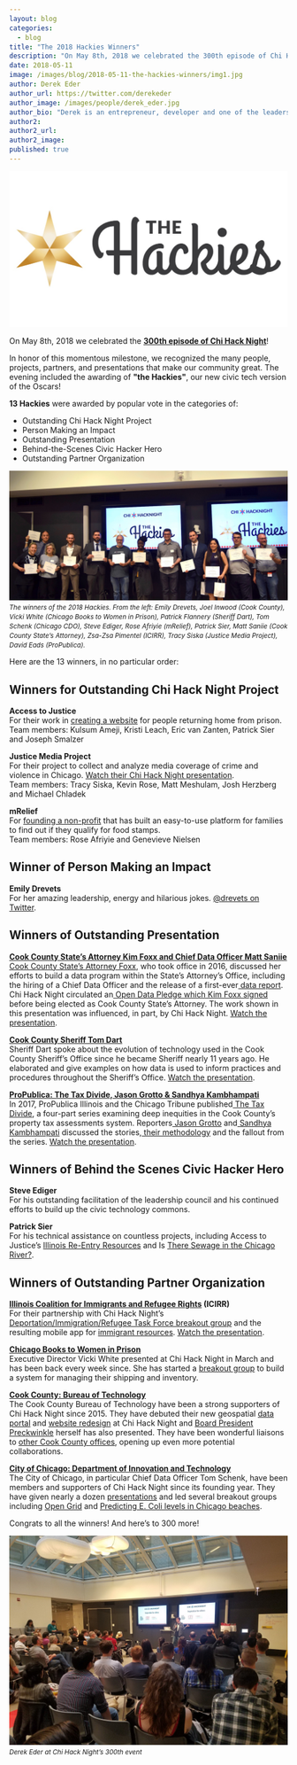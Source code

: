 ```yaml
---
layout: blog
categories: 
  - blog
title: "The 2018 Hackies Winners"
description: "On May 8th, 2018 we celebrated the 300th episode of Chi Hack Night! In honor of this momentous milestone, we recognized the many people, projects, partners, and presentations that make our community great. The evening included the awarding of “the Hackies”, our new civic tech version of the Oscars! 13 Hackies were awarded by popular vote."
date: 2018-05-11
image: /images/blog/2018-05-11-the-hackies-winners/img1.jpg
author: Derek Eder
author_url: https://twitter.com/derekeder
author_image: /images/people/derek_eder.jpg
author_bio: "Derek is an entrepreneur, developer and one of the leaders of the civic technology community in Chicago. He is a co-founder and partner at DataMade — a company that tells stories and builds tools with data — and is the lead organizer for Chi Hack Night."
author2: 
author2_url: 
author2_image: 
published: true
---
```


<p class="text-center"><img src="/images/events/300-the-hackies.jpg" alt="The Chi Hack Night Hackies" class="img-thumbnail"/>
</p>

On May 8th, 2018 we celebrated the **[300th episode of Chi Hack Night](https://chihacknight.org/events/2018/05/08/the-hackies.html)**!

In honor of this momentous milestone, we recognized the many people, projects, partners, and presentations that make our community great. The evening included the awarding of **"the Hackies"**, our new civic tech version of the Oscars! 

**13 Hackies** were awarded by popular vote in the categories of:

* Outstanding Chi Hack Night Project
* Person Making an Impact
* Outstanding Presentation
* Behind-the-Scenes Civic Hacker Hero
* Outstanding Partner Organization

<p class="text-center"><img src="/images/blog/2018-05-11-the-hackies-winners/img1.jpg" alt="The Chi Hack Night Hackies Winners" class="img-thumbnail"/><br />

<small>
    <em>The winners of the 2018 Hackies. From the left: Emily Drevets, Joel Inwood (Cook County), Vicki White (Chicago Books to Women in Prison), Patrick Flannery (Sheriff Dart), Tom Schenk (Chicago CDO), Steve Ediger, Rose Afriyie (mRelief), Patrick Sier, Matt Saniie (Cook County State’s Attorney), Zsa-Zsa Pimentel (ICIRR), Tracy Siska (Justice Media Project), David Eads (ProPublica).</em>
</small>
</p>

Here are the 13 winners, in no particular order:

## Winners for Outstanding Chi Hack Night Project

**Access to Justice**<br />
For their work in [creating a website](https://map.reentrycolab.org/#/?step=1) for people returning home from prison.<br />
Team members: Kulsum Ameji, Kristi Leach, Eric van Zanten, Patrick Sier and Joseph Smalzer

**Justice Media Project**<br />
For their project to collect and analyze media coverage of crime and violence in Chicago. [Watch their Chi Hack Night presentation](https://chihacknight.org/events/2018/05/01/the-justice-media-project.html).<br />
Team members: Tracy Siska, Kevin Rose, Matt Meshulam, Josh Herzberg and Michael Chladek

**mRelief**<br />
For [founding a non-profit](https://www.mrelief.com/) that has built an easy-to-use platform for families to find out if they qualify for food stamps.<br />
Team members: Rose Afriyie and Genevieve Nielsen

## Winner of Person Making an Impact

**Emily Drevets**<br />
For her amazing leadership, energy and hilarious jokes. [@drevets on Twitter](https://twitter.com/drevets).

## Winners of Outstanding Presentation

**[Cook County State’s Attorney Kim Foxx and Chief Data Officer Matt Saniie](https://chihacknight.org/events/2018/02/13/kim-foxx.html)**<br />
[Cook County State’s Attorney Foxx](https://www.cookcountystatesattorney.org/about/kimberly-foxx), who took office in 2016, discussed her efforts to build a data program within the State’s Attorney’s Office, including the hiring of a Chief Data Officer and the release of a first-ever[ data report](https://www.cookcountystatesattorney.org/sites/default/files/files/documents/ccsao-data-report-oct-2017.pdf). Chi Hack Night circulated an[ Open Data Pledge which Kim Foxx signed](https://chihacknight.org/blog/2016/02/12/chi-hack-nights-open-data-pledge-for-cook-county-states-attorney.html) before being elected as Cook County State’s Attorney. The work shown in this presentation was influenced, in part, by Chi Hack Night. [Watch the presentation](https://chihacknight.org/events/2018/02/13/kim-foxx.html).

**[Cook County Sheriff Tom Dart](https://chihacknight.org/events/2017/06/06/tom-dart.html)**<br />
Sheriff Dart spoke about the evolution of technology used in the Cook County Sheriff’s Office since he became Sheriff nearly 11 years ago. He elaborated and give examples on how data is used to inform practices and procedures throughout the Sheriff’s Office. [Watch the presentation](https://chihacknight.org/events/2017/06/06/tom-dart.html).

**[ProPublica: The Tax Divide, Jason Grotto & Sandhya Kambhampati](https://chihacknight.org/events/2018/01/30/the-tax-divide.html)**<br />
In 2017, ProPublica Illinois and the Chicago Tribune published[ The Tax Divide](https://features.propublica.org/the-tax-divide/cook-county-commercial-and-industrial-property-tax-assessments/), a four-part series examining deep inequities in the Cook County’s property tax assessments system. Reporters[ Jason Grotto](https://twitter.com/jasongrotto) and[ Sandhya Kambhampati](https://twitter.com/sandhya__k) discussed the stories,[ their methodology](https://projects.propublica.org/graphics/the-tax-divide-analysis) and the fallout from the series. [Watch the presentation](https://chihacknight.org/events/2018/01/30/the-tax-divide.html).

## Winners of Behind the Scenes Civic Hacker Hero

**Steve Ediger**<br />
For his outstanding facilitation of the leadership council and his continued efforts to build up the civic technology commons.

**Patrick Sier**<br />
For his technical assistance on countless projects, including Access to Justice’s [Illinois Re-Entry Resources](https://map.reentrycolab.org/#/?step=1) and Is [There Sewage in the Chicago River?](http://istheresewageinthechicagoriver.com/).

## Winners of Outstanding Partner Organization

**[Illinois Coalition for Immigrants and Refugee Rights](http://www.icirr.org/) (ICIRR)**<br />
For their partnership with Chi Hack Night’s[ Deportation/Immigration/Refugee Task Force breakout group](https://github.com/chihacknight/breakout-groups/issues/62) and the resulting mobile app for [immigrant resources](https://icirr-demo-staging.herokuapp.com/). [Watch the presentation](https://chihacknight.org/events/2018/04/03/icirr-app.html).

**[Chicago Books to Women in Prison](https://chicagobwp.org/)**<br />
Executive Director Vicki White presented at Chi Hack Night in March and has been back every week since. She has started a [breakout group](https://github.com/chihacknight/breakout-groups/issues/151) to build a system for managing their shipping and inventory. 

**[Cook County: Bureau of Technology](https://www.cookcountyil.gov/agency/bureau-technology-0)**<br />
The Cook County Bureau of Technology have been a strong supporters of Chi Hack Night since 2015. They have debuted their new geospatial [data portal](https://chihacknight.org/events/2017/11/28/cook-county-gis.html) and [website redesign](https://chihacknight.org/events/2016/07/12/cook-county-website-redesign.html) at Chi Hack Night and [Board President Preckwinkle](https://chihacknight.org/events/2017/03/07/toni-preckwinkle.html) herself has also presented. They have been wonderful liaisons to [other Cook County offices](https://chihacknight.org/events/index.html#/?search=cook), opening up even more potential collaborations.

**[City of Chicago: Department of Innovation and Technology](https://www.cityofchicago.org/city/en/depts/doit.html)**<br />
The City of Chicago, in particular Chief Data Officer Tom Schenk, have been members and supporters of Chi Hack Night since its founding year. They have given nearly a dozen [presentations](https://chihacknight.org/events/index.html) and led several breakout groups including [Open Grid](https://github.com/chihacknight/breakout-groups/issues/23) and [Predicting E. Coli levels in Chicago beaches](https://chihacknight.org/projects/2016/05/01/e-coli-predictions.html).

Congrats to all the winners! And here’s to 300 more!

<p class="text-center"><img src="/images/blog/2018-05-11-the-hackies-winners/img2.jpg" alt="Derek Eder at Chi Hack Night’s 300th event" class="img-thumbnail"/><br />

<small>
    <em>Derek Eder at Chi Hack Night’s 300th event</em>
</small>
</p>
